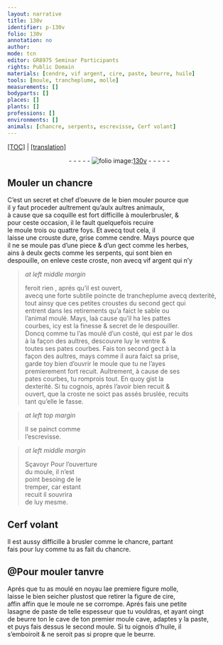 ```yaml
---
layout: narrative
title: 130v
identifier: p-130v
folio: 130v
annotation: no
author:
mode: tcn
editor: GR8975 Seminar Participants
rights: Public Domain
materials: [cendre, vif argent, cire, paste, beurre, huile]
tools: [moule, trancheplume, molle]
measurements: []
bodyparts: []
places: []
plants: []
professions: []
environments: []
animals: [chancre, serpents, escrevisse, Cerf volant]
---
```


 <p><a href="{{ site.baseurl }}/normalized/">[TOC]</a> | <a href="{{ site.baseurl }}/texts/p-130v_tl/" target="_blank">[translation]</a></p><div class="folio" align="center">- - - - - <a href="http://gallica.bnf.fr/ark:/12148/btv1b10500001g/f266.item" target="_blank"><img src="https://cu-mkp.github.io/2017-workshop-edition/assets/photo-icon.png" alt="folio image: " style="display:inline-block; margin-bottom:-3px;"/>130v</a> - - - - - </div>  
  

## Mouler un <span class="al">chancre</span>

 
C’est un secret et chef d’oeuvre de le bien mouler pource q<span class="exp">ue</span><br/> il y faut proceder aultrement qu’aulx aultres animaulx,<br/> à cause que sa coquille est fort difficille à <span class="del">mouler</span>brusler, &<br/> pour ceste occasion, il <span class="del">le</span> fault quelquefois recuire<br/> le <span class="tl">moule</span> trois ou quattre foys. Et avecq tout cela, il<br/> laisse une crouste dure, grise co<span class="exp">mm</span>e <span class="m">cendre</span>. Mays pource q<span class="exp">ue</span><br/> il ne se moule pas d’une piece & d’un gect co<span class="exp">mm</span>e les herbes,<br/> ains à deulx gects co<span class="exp">mm</span>e les <span class="al">serpents</span>, qui sont bien en<br/> despouille, on enleve ceste croste, <span class="add">non avecq <span class="m">vif argent</span> qui n’y 
> *at left middle margin*
> 
> 
> feroit rien
</span>, aprés qu’il est ouvert,<br/> avecq une forte subtile poincte de <span class="tl">trancheplume</span> avecq dexterité,<br/> tout ainsy que ces petites croustes du second gect qui<br/> entrent dans les retirements qu’a faict le sable ou<br/> l’animal moulé. Mays, <span class="del">la</span>à cause qu’il ha les pattes<br/> courbes, icy est la finesse & secret de le despouiller.<br/> Doncq co<span class="exp">mm</span>e tu l’as moulé d’un costé, qui est par le dos<br/> à la façon des aultres, descouvre luy le ventre &<br/> toutes ses pates courbes. Fais ton second gect à la<br/> façon des aultres, mays co<span class="exp">mm</span>e il aura faict sa prise,<br/> garde toy bien d’ouvrir le <span class="tl">moule</span> que tu ne l’ayes<br/> premierem<span class="exp">ent</span> fort recuit. Aultrement, à cause de ses<br/> pates courbes, tu romprois tout. En quoy gist la<br/> dexterité. Si tu cognois, aprés l’avoir bien recuit &<br/> ouvert, que la croste ne soict pas assés bruslée, recuits<br/> tant qu’elle le fasse.
 
> *at left top margin*
> 
> 
>   Il se painct co<span class="exp">mm</span>e<br/> l’<span class="al">escrevisse</span>.
 
> *at left middle margin*
> 
> 
>   <span class="del">Sçavoyr</span> <span class="add">Pour</span> l’ouverture<br/> du <span class="tl">moule</span>, il n’est<br/> point besoing de le<br/> tremper, car estant<br/> recuit il souvrira<br/> de luy mesme.
 
 
  

## <span class="al">Cerf volant</span>

 
Il est aussy difficille à brusler comme le <span class="al">chancre</span>, parta<span class="exp">n</span>t<br/> fais pour luy co<span class="exp">mm</span>e tu as fait du <span class="al">chancre</span>.
 
 
  

## @Pour mouler tanvre

 
Aprés que tu as moulé en noyau l<span class="del">a</span>e premier<span class="del">e figure</span> <span class="tl">molle</span>,<br/> laisse le bien seicher plustost que retirer la figure de <span class="m">cire</span>,<br/> <span class="del">affin</span> affin que le <span class="tl">moule</span> ne se corrompe. Aprés fais une petite<br/> lasagne de <span class="m">paste</span> de telle espesseur que tu vouldras, et ayant oingt<br/> de <span class="m">beurre</span> <span class="del">ton</span> le cave de ton premier <span class="tl">moule</span> cave, adaptes y la <span class="m">paste</span>,<br/> et puys fais dessus le second <span class="tl">moule</span>. Si tu oignois d’<span class="m">huile</span>, il<br/> s’emboiroit & ne seroit pas si propre que le <span class="m">beurre</span>.
 
 
